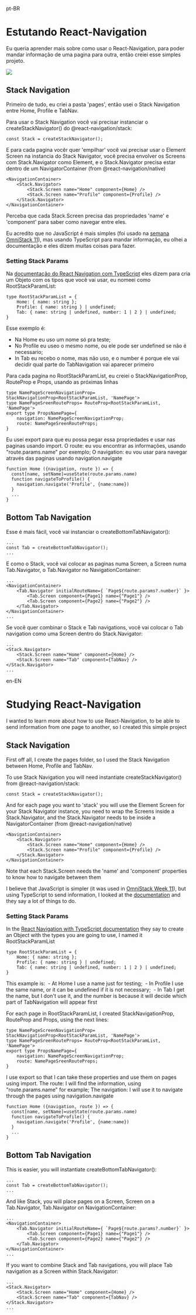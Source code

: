 pt-BR

# Estutando React-Navigation

Eu queria aprender mais sobre como usar o React-Navigation, para poder mandar informação de uma pagina para outra, então creiei esse simples projeto.



![](/gifs/sample.gif)

## Stack Navigation

Primeiro de tudo, eu criei a pasta 'pages', então usei o Stack Navigation entre Home, Profile e TabNav.

Para usar o Stack Navigation você vai precisar instanciar o createStackNavigator() do @react-navigation/stack:

``` 
const Stack = createStackNavigator();
```

E para cada pagina vocêr quer 'empilhar' você vai precisar usar o Element Screen na instancia do Stack Navigator, você precisa envolver os Screens com Stack.Navigator como Element, e o Stack.Navigator precisa estar dentro de um NavigatorContainer (from @react-navigation/native)

``` 
<NavigationContainer>
    <Stack.Navigator>
        <Stack.Screen name="Home" component={Home} />
        <Stack.Screen name="Profile" component={Profile} />
    </Stack.Navigator>
</NavigationContainer>
```

Perceba que cada Stack.Screen precisa das propriedades 'name' e 'component' para saber como navegar entre eles.

Eu acredito que no JavaScript é mais simples (foi usado na [semana OmniStack 11](https://github.com/Matan18/OmniStack11)), mas usando TypeScript para mandar informação, eu olhei a documentação e eles dizem muitas coisas para fazer.

### Setting Stack Params

Na [documentação do React Navigation com TypeScript](https://reactnavigation.org/docs/typescript/) eles dizem para cria um Objeto com os tipos que você vai usar, eu nomeei como RootStackParamList:

``` 
type RootStackParamList = {
    Home: { name: string };
    Profile: { name: string } | undefined;
    Tab: { name: string | undefined, number: 1 | 2 } | undefined;
}
```

Esse exemplo é:
 - Na Home eu uso um nome só pra teste;
 - No Profile eu useo o mesmo nome, ou ele pode ser undefined se não é necessario;
 - In Tab eu recebo o nome, mas não uso, e o number é porque  ele vai decidir qual parte do TabNavigation vai aparecer primeiro

Para cada pagina no RootStackParamList, eu creiei o StackNavigationProp, RouteProp e Props, usando as próximas linhas

``` 
type NamePageScreenNavigationProp= StackNavigationProp<RootStackParamList, 'NamePage'>
type NamePageSreenRouteProps= RouteProp<RootStackParamList, 'NamePage'>
export type PropsNamePage={
    navigation: NamePageScreenNavigationProp;
    route: NamePageSreenRouteProps;
}
```

Eu usei export para que eu possa pegar essa propriedades e usar nas paginas usando import.
O route: eu vou encontrar as informações, usando "route.params.name" por exemplo;
O navigation: eu vou usar para navegar  através das paginas usando navigation.navigate

``` 
function Home ({navigation, route }) => {
  const[name, setName]=useState(route.params.name)
  function navigateToProfile() {
    navigation.navigate('Profile', {name:name})
  }
  ...
}
```

## Bottom Tab Navigation

Esse é mais fácil, você vai instanciar o createBottomTabNavigator():

``` 
...
const Tab = createBottomTabNavigator();
...
```

E como o Stack, você vai colocar as paginas numa Screen, a Screen numa Tab.Navigator, o Tab.Navigator no NavigationContainer:

``` 
...
<NavigationContainer>
    <Tab.Navigator initialRouteName={ `Page${route.params?.number}` }>
        <Tab.Screen component={Page1} name={"Page1"} />
        <Tab.Screen component={Page2} name={"Page2"} />
    </Tab.Navigator>
</NavigationContainer>
...
```

Se você quer combinar o Stack e Tab navigations, você vai colocar o Tab navigation como uma Screen dentro do Stack.Navigator:


```
...
<Stack.Navigator>
    <Stack.Screen name="Home" component={Home} />
    <Stack.Screen name="Tab" component={TabNav} />
</Stack.Navigator>
...
```


en-EN

# Studying React-Navigation

I wanted to learn more about how to use React-Navigation, to be able to send information from one page to another, so I created this simple project

## Stack Navigation

First off all, I create the pages folder, so I used the Stack Navigation between Home, Profile and TabNav.

To use Stack Navigation you will need instantiate createStackNavigator() from @react-navigation/stack:

``` 
const Stack = createStackNavigator();
```

And for each page you want to 'stack' you will use the Element Screen for your Stack Navigator instance, you need to wrap the Screens inside a Stack.Navigator, and the Stack.Navigator needs to be inside a NavigatorContainer (from @react-navigation/native)

``` 
<NavigationContainer>
    <Stack.Navigator>
        <Stack.Screen name="Home" component={Home} />
        <Stack.Screen name="Profile" component={Profile} />
    </Stack.Navigator>
</NavigationContainer>
```

Note that each Stack.Screen needs the 'name' and 'component' properties to know how to navigate between them

I believe that JavaScript is simpler (it was used in [OmniStack Week 11](https://github.com/Matan18/OmniStack11)), but using TypeScript to send information, I looked at the [documentation](https://reactnavigation.org/docs/typescript/) and they say a lot of things to do.

### Setting Stack Params

In the [React Navigation with TypeScript documentation](https://reactnavigation.org/docs/typescript/) they say to create an Object with the types you are going to use, I named it RootStackParamList

``` 
type RootStackParamList = {
    Home: { name: string };
    Profile: { name: string } | undefined;
    Tab: { name: string | undefined, number: 1 | 2 } | undefined;
}
```

This example is:
 - At Home I use a name just for testing;
 - In Profile I use the same name, or it can be undefined if it is not necessary;
 - In Tab I get the name, but I don't use it, and the number is because it will decide which part of TabNavigation will appear first

For each page in RootStackParamList, I created StackNavigationProp, RouteProp and Props, using the next lines:

``` 
type NamePageScreenNavigationProp= StackNavigationProp<RootStackParamList, 'NamePage'>
type NamePageSreenRouteProps= RouteProp<RootStackParamList, 'NamePage'>
export type PropsNamePage={
    navigation: NamePageScreenNavigationProp;
    route: NamePageSreenRouteProps;
}
```

I use export so that I can take these properties and use them on pages using import.
The route: I will find the information, using "route.params.name" for example;
The navigation: I will use it to navigate through the pages using navigation.navigate

``` 
function Home ({navigation, route }) => {
  const[name, setName]=useState(route.params.name)
  function navigateToProfile() {
    navigation.navigate('Profile', {name:name})
  }
  ...
}
```

## Bottom Tab Navigation

This is easier, you will instantiate createBottomTabNavigator():

``` 
...
const Tab = createBottomTabNavigator();
...
```

And like Stack, you will place pages on a Screen, Screen on a Tab.Navigator, Tab.Navigator on NavigationContainer:

``` 
...
<NavigationContainer>
    <Tab.Navigator initialRouteName={ `Page${route.params?.number}` }>
        <Tab.Screen component={Page1} name={"Page1"} />
        <Tab.Screen component={Page2} name={"Page2"} />
    </Tab.Navigator>
</NavigationContainer>
...
```

If you want to combine Stack and Tab navigations, you will place Tab navigation as a Screen within Stack.Navigator:

```
...
<Stack.Navigator>
    <Stack.Screen name="Home" component={Home} />
    <Stack.Screen name="Tab" component={TabNav} />
</Stack.Navigator>
...
```

